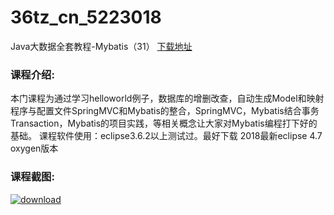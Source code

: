 # 36tz_cn_5223018
Java大数据全套教程-Mybatis（31）
[下载地址](http://www.36tz.cn/article/5223018 "下载地址")
### 课程介绍:
本门课程为通过学习helloworld例子，数据库的增删改查，自动生成Model和映射程序与配置文件SpringMVC和Mybatis的整合，SpringMVC，Mybatis结合事务Transaction，Mybatis的项目实践，等相关概念让大家对Mybatis编程打下好的基础。
课程软件使用：eclipse3.6.2以上测试过。最好下载 2018最新eclipse 4.7 oxygen版本

### 课程截图:
[![download](http://36tz.cn/muke_img/2022_02_2-63.png "下载地址")](http://www.36tz.cn "下载地址")
